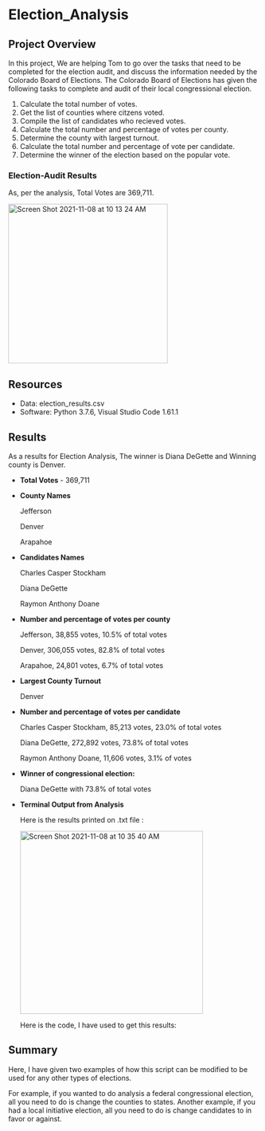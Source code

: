 # Election_Analysis
## Project Overview
In this project, We are helping Tom to go over the tasks that need to be completed for the election audit, and discuss the information needed by the Colorado Board of Elections. The Colorado Board of Elections has given the following tasks to complete and audit of their local congressional election.

1. Calculate the total number of votes.
2. Get the list of counties where citzens voted.
3. Compile the list of candidates who recieved votes.
4. Calculate the total number and percentage of votes per county.
5. Determine the county with largest turnout.
6. Calculate the total number and percentage of vote per candidate.
7. Determine the winner of the election based on the popular vote.

### Election-Audit Results
 As, per the analysis, Total Votes are 369,711.
 
 <img width="320" alt="Screen Shot 2021-11-08 at 10 13 24 AM" src="https://user-images.githubusercontent.com/92277581/140777790-4412ceac-9caa-493c-879d-91b933fe52ad.png">


## Resources
- Data: election_results.csv
- Software: Python 3.7.6, Visual Studio Code 1.61.1 

## Results
As a results for Election Analysis, The winner is Diana DeGette and Winning county is Denver.

-  **Total Votes** -  369,711
          
-  **County Names**

    Jefferson

    Denver

    Arapahoe


-  **Candidates Names**

    Charles Casper Stockham

    Diana DeGette

    Raymon Anthony Doane

-  **Number and percentage of votes per county**

    Jefferson, 38,855 votes, 10.5% of total votes

    Denver, 306,055 votes, 82.8% of total votes

    Arapahoe, 24,801 votes, 6.7% of total votes

-  **Largest County Turnout**

    Denver


-  **Number and percentage of votes per candidate**

    Charles Casper Stockham, 85,213 votes, 23.0% of total votes

    Diana DeGette, 272,892 votes, 73.8% of total votes

    Raymon Anthony Doane, 11,606 votes, 3.1% of votes

-  **Winner of congressional election:**

    Diana DeGette with 73.8% of total votes

-  **Terminal Output from Analysis**

    Here is the results printed on .txt file :
    
    <img width="367" alt="Screen Shot 2021-11-08 at 10 35 40 AM" src="https://user-images.githubusercontent.com/92277581/140781556-60ec6aeb-e90e-48f2-aa0c-d83e138ef11e.png">

    
    Here is the code, I have used to get this results:
    
    

## Summary
Here, I have given two examples of how this script can be modified to be used for any other types of elections.

For example, if you wanted to do analysis a federal congressional election, all you need to do is change the counties to states. 
Another example, if you had a local initiative election, all you need to do is change candidates to in favor or against.

